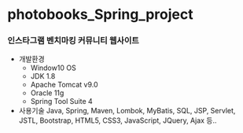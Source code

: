 # photobooks_Spring_project
### 인스타그램 벤치마킹 커뮤니티 웹사이트
* 개발환경
  - Window10 OS
  - JDK 1.8
  - Apache Tomcat v9.0
  - Oracle 11g
  - Spring Tool Suite 4
* 사용기술
   Java, Spring, Maven, Lombok, MyBatis, SQL, JSP, Servlet, JSTL, Bootstrap,
   HTML5, CSS3, JavaScript, JQuery, Ajax 등..
